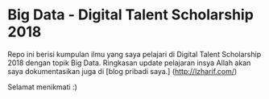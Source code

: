 # Big Data - Digital Talent Scholarship 2018

Repo ini berisi kumpulan ilmu yang saya pelajari di Digital Talent Scholarship 2018 dengan topik Big Data. Ringkasan update pelajaran insya Allah akan saya dokumentasikan juga di [blog pribadi saya.] (http://lzharif.com/)

Selamat menikmati :)
